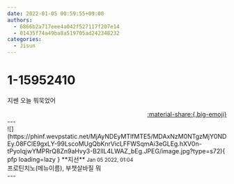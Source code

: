 ```yaml
---
date: 2022-01-05 00:59:55+09:00
authors:
  - 6866b2a717eee4a042f527117f207e14
  - 01435f74a49ba8a519705ad242348232
categories:
  - Jisun
---
```


# 1-15952410

<div class="post-container" markdown="1">
<div class="content-container md-sidebar__scrollwrap" markdown="1">

지쎈 오늘 뭐묵었어

</div>
</div>

<div style="text-align: right;" markdown="1">
<a href="https://weverse.io/fromis9/fanpost/1-15952410" style="text-align: right;">:material-share:{.big-emoji}</a>
</div>
---

<div class="comments-container md-sidebar__scrollwrap" markdown="1">
<div class="comment" markdown="1">
<div class='id-container' markdown="1">
![](https://phinf.wevpstatic.net/MjAyNDEyMTlfMTE5/MDAxNzM0NTgzMjY0NDEy.08FClE9gxLY-99LscoMUgQbKnrVicLFFWSqmAi3eGLEg.hXV0n-tPyoIqjwYMPRrQ8Zn9aHvy3-B2llL4LWAZ_bEg.JPEG/image.jpg?type=s72){ pfp loading=lazy }
**<span class="artist">지선</span>** <small>Jan 05 2022, 01:04</small><br>
</div>
<div class='comment-body' markdown="1">
프로틴치노(메뉴이름), 부챗살바질 뭐
</div>
</div>
</div>
---
